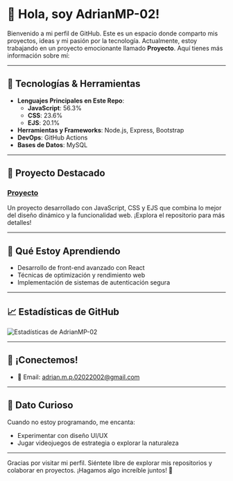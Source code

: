 # 👋 Hola, soy AdrianMP-02!

Bienvenido a mi perfil de GitHub. Este es un espacio donde comparto mis proyectos, ideas y mi pasión por la tecnología. Actualmente, estoy trabajando en un proyecto emocionante llamado **Proyecto**. Aquí tienes más información sobre mí:

---

## 🔧 Tecnologías & Herramientas
- **Lenguajes Principales en Este Repo**:
  - **JavaScript**: 56.3%
  - **CSS**: 23.6%
  - **EJS**: 20.1%
- **Herramientas y Frameworks**: Node.js, Express, Bootstrap
- **DevOps**: GitHub Actions
- **Bases de Datos**: MySQL

---

## 🌟 Proyecto Destacado
### [Proyecto](https://github.com/AdrianMP-02/Proyecto)
Un proyecto desarrollado con JavaScript, CSS y EJS que combina lo mejor del diseño dinámico y la funcionalidad web. ¡Explora el repositorio para más detalles!

---

## 🌱 Qué Estoy Aprendiendo
- Desarrollo de front-end avanzado con React
- Técnicas de optimización y rendimiento web
- Implementación de sistemas de autenticación segura

---

## 📈 Estadísticas de GitHub
![Estadísticas de AdrianMP-02](https://github-readme-stats.vercel.app/api?username=AdrianMP-02&show_icons=true&theme=tokyonight)

---

## 💬 ¡Conectemos!
- 📧 Email: [adrian.m.p.02022002@gmail.com](mailto:adrian.m.p.02022002@gmail.com)

---

## 🎯 Dato Curioso
Cuando no estoy programando, me encanta:
- Experimentar con diseño UI/UX
- Jugar videojuegos de estrategia o explorar la naturaleza

---

Gracias por visitar mi perfil. Siéntete libre de explorar mis repositorios y colaborar en proyectos. ¡Hagamos algo increíble juntos! 🚀
